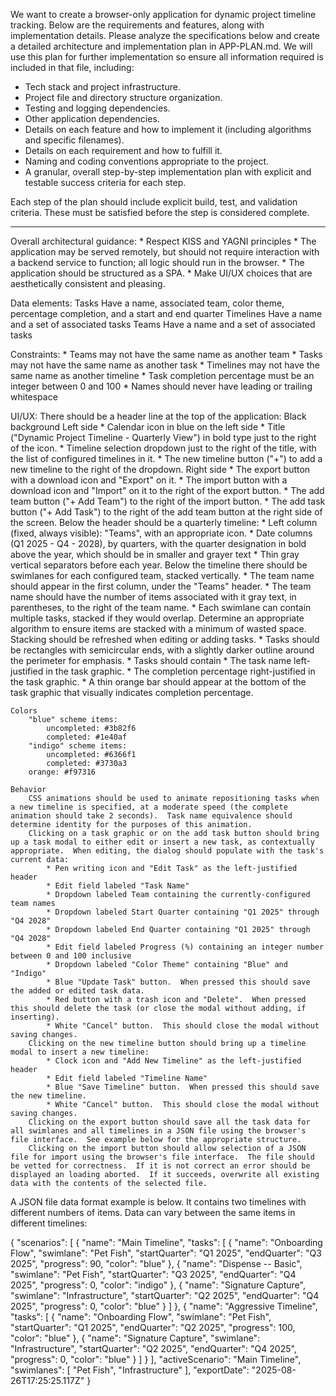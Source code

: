 We want to create a browser-only application for dynamic project timeline tracking.  Below are the requirements and features, along with implementation details.  Please analyze the specifications below and create a detailed architecture and implementation plan in APP-PLAN.md.  We will use this plan for further implementation so ensure all information required is included in that file, including:
 
* Tech stack and project infrastructure.
* Project file and directory structure organization.
* Testing and logging dependencies.
* Other application dependencies.
* Details on each feature and how to implement it (including algorithms and specific filenames).
* Details on each requirement and how to fulfill it.
* Naming and coding conventions appropriate to the project.
* A granular, overall step-by-step implementation plan with explicit and testable success criteria for each step.
 
Each step of the plan should include explicit build, test, and validation criteria.  These must be satisfied before the step is considered complete.
 
---
 
Overall architectural guidance:
    * Respect KISS and YAGNI principles
    * The application may be served remotely, but should not require interaction with a backend service to function; all logic should run in the browser.
    * The application should be structured as a SPA.
    * Make UI/UX choices that are aesthetically consistent and pleasing.
 
Data elements:
    Tasks
        Have a name, associated team, color theme, percentage completion, and a start and end quarter
    Timelines
        Have a name and a set of associated tasks
    Teams
        Have a name and a set of associated tasks
 
Constraints:
    * Teams may not have the same name as another team
    * Tasks may not have the same name as another task
    * Timelines may not have the same name as another timeline
    * Task completion percentage must be an integer between 0 and 100
    * Names should never have leading or trailing whitespace
 
UI/UX:
    There should be a header line at the top of the application:
        Black background
        Left side
            * Calendar icon in blue on the left side
            * Title ("Dynamic Project Timeline - Quarterly View") in bold type just to the right of the icon.
            * Timeline selection dropdown just to the right of the title, with the list of configured timelines in it.
            * The new timeline button ("+") to add a new timeline to the right of the dropdown.
        Right side
            * The export button with a download icon and "Export" on it.
            * The import button with a download icon and "Import" on it to the right of the export button.
            * The add team button ("+ Add Team") to the right of the import button.
            * The add task button ("+ Add Task") to the right of the add team button at the right side of the screen.
    Below the header should be a quarterly timeline:
        * Left column (fixed, always visible): "Teams", with an appropriate icon.
        * Date columns (Q1 2025 - Q4 - 2028), by quarters, with the quarter designation in bold above the year, which should be in smaller and grayer text
        * Thin gray vertical separators before each year.
    Below the timeline there should be swimlanes for each configured team, stacked vertically.
        * The team name should appear in the first column, under the "Teams" header.
        * The team name should have the number of items associated with it gray text, in parentheses, to the right of the team name.
        * Each swimlane can contain multiple tasks, stacked if they would overlap.  Determine an appropriate algorithm to ensure items are stacked with a minimum of wasted space.  Stacking should be refreshed when editing or adding tasks.
        * Tasks should be rectangles with semicircular ends, with a slightly darker outline around the perimeter for emphasis.
        * Tasks should contain
            * The task name left-justified in the task graphic.
            * The completion percentage right-justified in the task graphic.
            * A thin orange bar should appear at the bottom of the task graphic that visually indicates completion percentage.
                  
    Colors
        "blue" scheme items:
            uncompleted: #3b82f6
            completed: #1e40af
        "indigo" scheme items:
            uncompleted: #6366f1
            completed: #3730a3
        orange: #f97316            
              
    Behavior
        CSS animations should be used to animate repositioning tasks when a new timeline is specified, at a moderate speed (the complete animation should take 2 seconds).  Task name equivalence should determine identity for the purposes of this animation.
        Clicking on a task graphic or on the add task button should bring up a task modal to either edit or insert a new task, as contextually appropriate.  When editing, the dialog should populate with the task's current data:
            * Pen writing icon and "Edit Task" as the left-justified header
            * Edit field labeled "Task Name"
            * Dropdown labeled Team containing the currently-configured team names
            * Dropdown labeled Start Quarter containing "Q1 2025" through "Q4 2028"
            * Dropdown labeled End Quarter containing "Q1 2025" through "Q4 2028"
            * Edit field labeled Progress (%) containing an integer number between 0 and 100 inclusive
            * Dropdown labeled "Color Theme" containing "Blue" and "Indigo"
            * Blue "Update Task" button.  When pressed this should save the added or edited task data.
            * Red button with a trash icon and "Delete".  When pressed this should delete the task (or close the modal without adding, if inserting).
            * White "Cancel" button.  This should close the modal without saving changes.
        Clicking on the new timeline button should bring up a timeline modal to insert a new timeline:
            * Clock icon and "Add New Timeline" as the left-justified header
            * Edit field labeled "Timeline Name"
            * Blue "Save Timeline" button.  When pressed this should save the new timeline.
            * White "Cancel" button.  This should close the modal without saving changes.
        Clicking on the export button should save all the task data for all swimlanes and all timelines in a JSON file using the browser's file interface.  See example below for the appropriate structure.
        Clicking on the import button should allow selection of a JSON file for import using the browser's file interface.  The file should be vetted for correctness.  If it is not correct an error should be displayed an loading aborted.  If it succeeds, overwrite all existing data with the contents of the selected file.
 
A JSON file data format example is below.  It contains two timelines with different numbers of items.  Data can vary between the same items in different timelines:
 
{
  "scenarios": [
    {
      "name": "Main Timeline",
      "tasks": [
        {
          "name": "Onboarding Flow",
          "swimlane": "Pet Fish",
          "startQuarter": "Q1 2025",
          "endQuarter": "Q3 2025",
          "progress": 90,
          "color": "blue"
        },
        {
          "name": "Dispense -- Basic",
          "swimlane": "Pet Fish",
          "startQuarter": "Q3 2025",
          "endQuarter": "Q4 2025",
          "progress": 0,
          "color": "indigo"
        },
        {
          "name": "Signature Capture",
          "swimlane": "Infrastructure",
          "startQuarter": "Q2 2025",
          "endQuarter": "Q4 2025",
          "progress": 0,
          "color": "blue"
        }
      ]
    },
    {
      "name": "Aggressive Timeline",
      "tasks": [
        {
          "name": "Onboarding Flow",
          "swimlane": "Pet Fish",
          "startQuarter": "Q1 2025",
          "endQuarter": "Q2 2025",
          "progress": 100,
          "color": "blue"
        },
        {
          "name": "Signature Capture",
          "swimlane": "Infrastructure",
          "startQuarter": "Q2 2025",
          "endQuarter": "Q4 2025",
          "progress": 0,
          "color": "blue"
        }
      ]
    }
  ],
  "activeScenario": "Main Timeline",
  "swimlanes": [
    "Pet Fish",
    "Infrastructure"
  ],
  "exportDate": "2025-08-26T17:25:25.117Z"
}